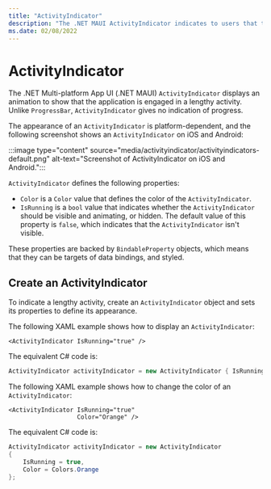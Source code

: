 ```yaml
---
title: "ActivityIndicator"
description: "The .NET MAUI ActivityIndicator indicates to users that the app is engaged in a lengthy activity, without giving any indication of progress."
ms.date: 02/08/2022
---
```


# ActivityIndicator

The .NET Multi-platform App UI (.NET MAUI) `ActivityIndicator` displays an animation to show that the application is engaged in a lengthy activity. Unlike `ProgressBar`, `ActivityIndicator` gives no indication of progress.

The appearance of an `ActivityIndicator` is platform-dependent, and the following screenshot shows an `ActivityIndicator` on iOS and Android:

:::image type="content" source="media/activityindicator/activityindicators-default.png" alt-text="Screenshot of ActivityIndicator on iOS and Android.":::

`ActivityIndicator` defines the following properties:

- `Color` is a `Color` value that defines the color of the `ActivityIndicator`.
- `IsRunning` is a `bool` value that indicates whether the `ActivityIndicator` should be visible and animating, or hidden. The default value of this property is `false`, which indicates that the `ActivityIndicator` isn't visible.

These properties are backed by `BindableProperty` objects, which means that they can be targets of data bindings, and styled.

## Create an ActivityIndicator

To indicate a lengthy activity, create an `ActivityIndicator` object and sets its properties to define its appearance.

The following XAML example shows how to display an `ActivityIndicator`:

```xaml
<ActivityIndicator IsRunning="true" />
```

The equivalent C# code is:

```csharp
ActivityIndicator activityIndicator = new ActivityIndicator { IsRunning = true };
```

The following XAML example shows how to change the color of an `ActivityIndicator`:

```xaml
<ActivityIndicator IsRunning="true"
                   Color="Orange" />
```

The equivalent C# code is:

```csharp
ActivityIndicator activityIndicator = new ActivityIndicator
{
    IsRunning = true,
    Color = Colors.Orange
};
```
